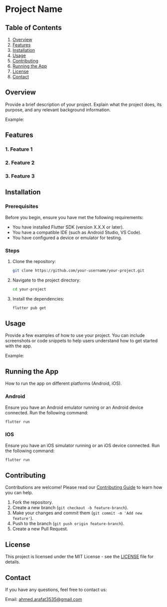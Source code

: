 # Project Name

## Table of Contents

1. [Overview](#Overview)
2. [Features](#Features)
3. [Installation](#Installation)
4. [Usage](#Usage)
5. [Contributing](#Contributing)
6. [Running the App](#Running-the-app)
7. [License](#License)
8. [Contact](#Contact)

## Overview

Provide a brief description of your project. Explain what the project does, its purpose, and any relevant background information.

Example:

## Features

### 1. Feature 1
### 2. Feature 2
### 3. Feature 3

## Installation

### Prerequisites

Before you begin, ensure you have met the following requirements:

- You have installed Flutter SDK (version X.X.X or later).
- You have a compatible IDE (such as Android Studio, VS Code).
- You have configured a device or emulator for testing.

### Steps

1. Clone the repository:
    ```sh
    git clone https://github.com/your-username/your-project.git
    ```
2. Navigate to the project directory:
    ```sh
    cd your-project
    ```
3. Install the dependencies:
    ```sh
    flutter pub get
    ```

## Usage

Provide a few examples of how to use your project. You can include screenshots or code snippets to help users understand how to get started with the app.

Example:

## Running the App

How to run the app on different platforms (Android, iOS).

### Android
Ensure you have an Android emulator running or an Android device connected.
Run the following command:
```sh
flutter run
```

### IOS
Ensure you have an iOS simulator running or an iOS device connected.
Run the following command:
```sh
flutter run
```

## Contributing

Contributions are welcome! Please read our [Contributing Guide](CONTRIBUTING.md) to learn how you can help.

1. Fork the repository.
2. Create a new branch (`git checkout -b feature-branch`).
3. Make your changes and commit them (`git commit -m 'Add new feature'`).
4. Push to the branch (`git push origin feature-branch`).
5. Create a new Pull Request.


## License

This project is licensed under the MIT License - see the [LICENSE](LICENSE) file for details.

## Contact

If you have any questions, feel free to contact us:

Email: ahmed.arafat3535@gmail.com
